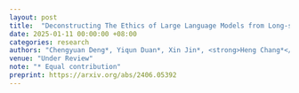 ```yaml
---
layout: post
title:  "Deconstructing The Ethics of Large Language Models from Long-standing Issues to New-emerging Dilemmas"
date: 2025-01-11 00:00:00 +08:00
categories: research
authors: "Chengyuan Deng*, Yiqun Duan*, Xin Jin*, <strong>Heng Chang*</strong>, et al."
venue: "Under Review"
note: "* Equal contribution"
preprint: https://arxiv.org/abs/2406.05392
---
```


